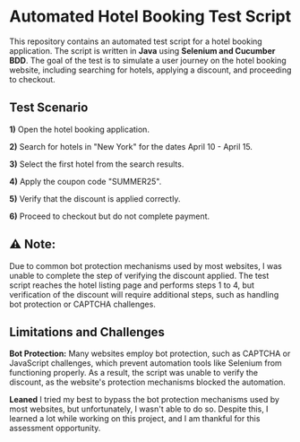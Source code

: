 # Automated Hotel Booking Test Script

This repository contains an automated test script for a hotel booking application. The script is written in **Java** using **Selenium and Cucumber BDD**. The goal of the test is to simulate a user journey on the hotel booking website, including searching for hotels, applying a discount, and proceeding to checkout.

## Test Scenario

**1)** Open the hotel booking application.

**2)** Search for hotels in "New York" for the dates April 10 - April 15.

**3)** Select the first hotel from the search results.

**4)** Apply the coupon code "SUMMER25".

**5)** Verify that the discount is applied correctly.

**6)** Proceed to checkout but do not complete payment.

## ⚠️ Note:
Due to common bot protection mechanisms used by most websites, I was unable to complete the step of verifying the discount applied. The test script reaches the hotel listing page and performs steps 1 to 4, but verification of the discount will require additional steps, such as handling bot protection or CAPTCHA challenges.

## Limitations and Challenges
**Bot Protection:** Many websites employ bot protection, such as CAPTCHA or JavaScript challenges, which prevent automation tools like Selenium from functioning properly. As a result, the script was unable to verify the discount, as the website's protection mechanisms blocked the automation.

**Leaned** I tried my best to bypass the bot protection mechanisms used by most websites, but unfortunately, I wasn't able to do so. Despite this, I learned a lot while working on this project, and I am thankful for this assessment opportunity.

